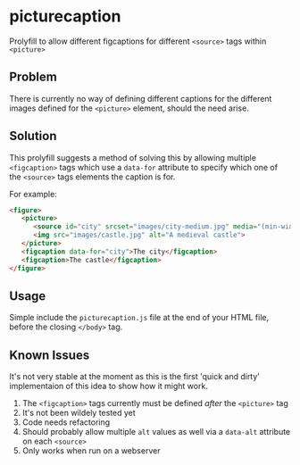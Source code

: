 picturecaption
==============

Prolyfill to allow different figcaptions for different `<source>` tags within `<picture>`

## Problem

There is currently no way of defining different captions for the different images defined for the `<picture>` element, should the need arise.

## Solution
This prolyfill suggests a method of solving this by allowing multiple `<figcaption>` tags which use a `data-for` attribute to specify which one of the `<source>` tags elements the caption is for.

For example:

```html
<figure>
   <picture>
      <source id="city" srcset="images/city-medium.jpg" media="(min-width: 800px)" >
      <img src="images/castle.jpg" alt="A medieval castle">
   </picture>
   <figcaption data-for="city">The city</figcaption>
   <figcaption>The castle</figcaption>
</figure>
```

## Usage

Simple include the `picturecaption.js` file at the end of your HTML file, before the closing `</body>` tag.

## Known Issues

It's not very stable at the moment as this is the first 'quick and dirty' implementaion of this idea to show how it might work.

1. The `<figcaption>` tags currently must be defined *after* the `<picture>` tag
2. It's not been wildely tested yet
3. Code needs refactoring
4. Should probably allow multiple `alt` values as well via a `data-alt` attribute on each `<source>`
5. Only works when run on a webserver